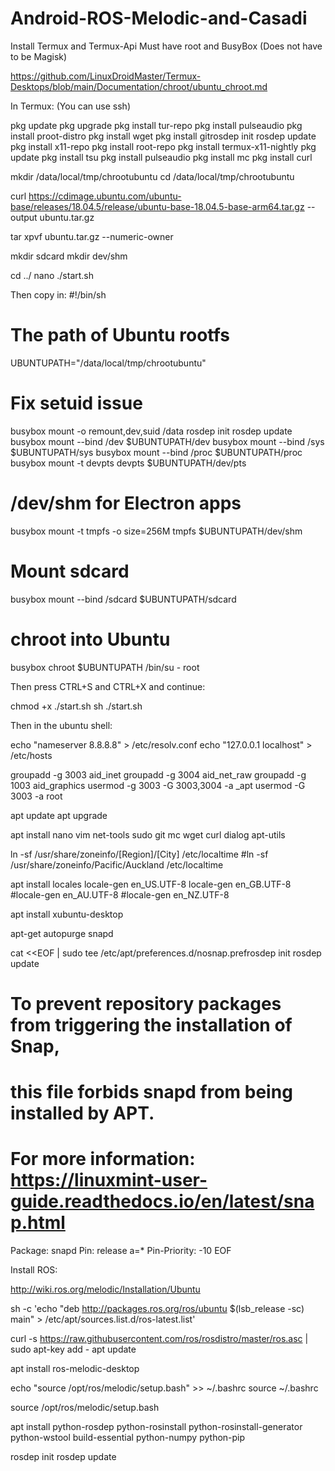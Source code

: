 # Android-ROS-Melodic-and-Casadi

Install Termux and Termux-Api
Must have root and BusyBox (Does not have to be Magisk)

https://github.com/LinuxDroidMaster/Termux-Desktops/blob/main/Documentation/chroot/ubuntu_chroot.md

In Termux: (You can use ssh)

pkg update
pkg upgrade
pkg install tur-repo
pkg install pulseaudio
pkg install proot-distro
pkg install wget
pkg install gitrosdep init
rosdep update
pkg install x11-repo
pkg install root-repo
pkg install termux-x11-nightly
pkg update
pkg install tsu
pkg install pulseaudio
pkg install mc
pkg install curl

mkdir /data/local/tmp/chrootubuntu
cd /data/local/tmp/chrootubuntu

curl https://cdimage.ubuntu.com/ubuntu-base/releases/18.04.5/release/ubuntu-base-18.04.5-base-arm64.tar.gz --output ubuntu.tar.gz

tar xpvf ubuntu.tar.gz --numeric-owner

mkdir sdcard
mkdir dev/shm

cd ../
nano ./start.sh

Then copy in:
#!/bin/sh

# The path of Ubuntu rootfs
UBUNTUPATH="/data/local/tmp/chrootubuntu"

# Fix setuid issue
busybox mount -o remount,dev,suid /data
rosdep init
rosdep update
busybox mount --bind /dev $UBUNTUPATH/dev
busybox mount --bind /sys $UBUNTUPATH/sys
busybox mount --bind /proc $UBUNTUPATH/proc
busybox mount -t devpts devpts $UBUNTUPATH/dev/pts

# /dev/shm for Electron apps
busybox mount -t tmpfs -o size=256M tmpfs $UBUNTUPATH/dev/shm

# Mount sdcard
busybox mount --bind /sdcard $UBUNTUPATH/sdcard

# chroot into Ubuntu
busybox chroot $UBUNTUPATH /bin/su - root

Then press CTRL+S and CTRL+X and continue:

chmod +x ./start.sh
sh ./start.sh

Then in the ubuntu shell:

echo "nameserver 8.8.8.8" > /etc/resolv.conf
echo "127.0.0.1 localhost" > /etc/hosts

groupadd -g 3003 aid_inet
groupadd -g 3004 aid_net_raw
groupadd -g 1003 aid_graphics
usermod -g 3003 -G 3003,3004 -a _apt
usermod -G 3003 -a root

apt update
apt upgrade

apt install nano vim net-tools sudo git mc wget curl dialog apt-utils

ln -sf /usr/share/zoneinfo/[Region]/[City] /etc/localtime
#ln -sf /usr/share/zoneinfo/Pacific/Auckland /etc/localtime

apt install locales
locale-gen en_US.UTF-8
locale-gen en_GB.UTF-8
#locale-gen en_AU.UTF-8
#locale-gen en_NZ.UTF-8

apt install xubuntu-desktop

apt-get autopurge snapd

cat <<EOF | sudo tee /etc/apt/preferences.d/nosnap.prefrosdep init
rosdep update
# To prevent repository packages from triggering the installation of Snap,
# this file forbids snapd from being installed by APT.
# For more information: https://linuxmint-user-guide.readthedocs.io/en/latest/snap.html
Package: snapd
Pin: release a=*
Pin-Priority: -10
EOF

Install ROS:

http://wiki.ros.org/melodic/Installation/Ubuntu

sh -c 'echo "deb http://packages.ros.org/ros/ubuntu $(lsb_release -sc) main" > /etc/apt/sources.list.d/ros-latest.list'

curl -s https://raw.githubusercontent.com/ros/rosdistro/master/ros.asc | sudo apt-key add -
apt update

apt install ros-melodic-desktop

echo "source /opt/ros/melodic/setup.bash" >> ~/.bashrc
source ~/.bashrc

source /opt/ros/melodic/setup.bash

apt install python-rosdep python-rosinstall python-rosinstall-generator python-wstool build-essential python-numpy python-pip

rosdep init
rosdep update

